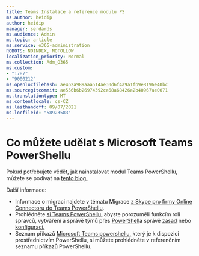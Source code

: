 ```yaml
---
title: Teams Instalace a reference modulu PS
ms.author: heidip
author: heidip
manager: serdards
ms.audience: Admin
ms.topic: article
ms.service: o365-administration
ROBOTS: NOINDEX, NOFOLLOW
localization_priority: Normal
ms.collection: Adm_O365
ms.custom:
- "1787"
- "9000212"
ms.openlocfilehash: ae462a989aaa514ae30d6f4a9a1fb9e8196e40bc
ms.sourcegitcommit: ae556b6b26974392ca68a68426a2b40967ae0071
ms.translationtype: MT
ms.contentlocale: cs-CZ
ms.lasthandoff: 09/07/2021
ms.locfileid: "58923583"
---
```

# <a name="what-you-can-accomplish-with-microsoft-teams-powershell-module"></a>Co můžete udělat s Microsoft Teams PowerShellu

Pokud potřebujete vědět, jak nainstalovat modul Teams PowerShellu, můžete se podívat na [tento blog.](https://blogs.technet.microsoft.com/skypehybridguy/2017/11/07/microsoft-teams-powershell-support/)

Další informace:

- Informace o migraci najdete v tématu Migrace [z Skype pro firmy Online Connectoru do Teams PowerShellu](https://docs.microsoft.com/microsoftteams/teams-powershell-move-from-sfbo#how-to-migrate).
- Prohlédněte [si Teams PowerShellu,](https://docs.microsoft.com/MicrosoftTeams/teams-powershell-overview) abyste porozuměli funkcím rolí správců, vytváření a správě týmů přes [PowerShell](https://docs.microsoft.com/MicrosoftTeams/teams-powershell-overview#creating-and-managing-teams-via-powershell)a správě [zásad](https://docs.microsoft.com/MicrosoftTeams/teams-powershell-overview#managing-policies-via-powershell) nebo [konfigurací.](https://docs.microsoft.com/MicrosoftTeams/teams-powershell-overview#managing-configurations-via-powershell) [](https://docs.microsoft.com/MicrosoftTeams/using-admin-roles) 
- Seznam příkazů [Microsoft Teams powershellu,](https://docs.microsoft.com/powershell/module/teams/?view=teams-ps) který je k dispozici prostřednictvím PowerShellu, si můžete prohlédněte v referenčním seznamu příkazů PowerShellu. 
